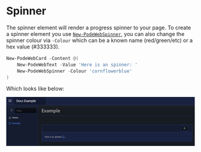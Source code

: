 # Spinner

The spinner element will render a progress spinner to your page. To create a spinner element you use [`New-PodeWebSpinner`](../../../Functions/Elements/New-PodeWebSpinner), you can also change the spinner colour via `-Colour` which can be a known name (red/green/etc) or a hex value (#333333).

```powershell
New-PodeWebCard -Content @(
    New-PodeWebText -Value 'Here is an spinner: '
    New-PodeWebSpinner -Colour 'cornflowerblue'
)
```

Which looks like below:

![spinner](../../../images/spinner.png)

